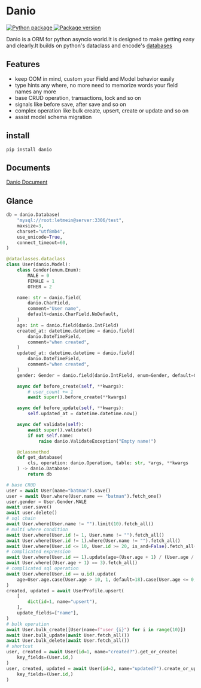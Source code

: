 # Danio

<p>
<a href="https://github.com/strongbugman/danio/actions">
    <img src="https://github.com/strongbugman/danio/workflows/Python%20package/badge.svg" alt="Python package">
</a>
<a href="https://pypi.org/project/danio/">
    <img src="https://badge.fury.io/py/danio.svg" alt="Package version">
</a>
</p>


Danio is a ORM for python asyncio world.It is designed to make getting easy and clearly.It builds on python's dataclass and encode's [databases](https://github.com/encode/databases)

## Features

* keep OOM in mind, custom your Field and Model behavior easily
* type hints any where, no more need to memorize words your field names any more
* base CRUD operation, transactions, lock and so on
* signals like before save, after save and so on
* complex operation like bulk create, upsert, create or update and so on
* assist model schema migration

## install

`pip install danio`

## Documents

[Danio Document](https://strongbugman.github.io/danio/)

## Glance

```python
db = danio.Database(
    "mysql://root:letmein@server:3306/test",
    maxsize=3,
    charset="utf8mb4",
    use_unicode=True,
    connect_timeout=60,
)

@dataclasses.dataclass
class User(danio.Model):
    class Gender(enum.Enum):
        MALE = 0
        FEMALE = 1
        OTHER = 2

    name: str = danio.field(
        danio.CharField,
        comment="User name",
        default=danio.CharField.NoDefault,
    )
    age: int = danio.field(danio.IntField)
    created_at: datetime.datetime = danio.field(
        danio.DateTimeField,
        comment="when created",
    )
    updated_at: datetime.datetime = danio.field(
        danio.DateTimeField,
        comment="when created",
    )
    gender: Gender = danio.field(danio.IntField, enum=Gender, default=Gender.FEMALE)

    async def before_create(self, **kwargs):
        # user_count += 1
        await super().before_create(**kwargs)

    async def before_update(self, **kwargs):
        self.updated_at = datetime.datetime.now()

    async def validate(self):
        await super().validate()
        if not self.name:
            raise danio.ValidateException("Empty name!")

    @classmethod
    def get_database(
        cls, operation: danio.Operation, table: str, *args, **kwargs
    ) -> danio.Database:
        return db

# base CRUD
user = await User(name="batman").save()
user = await User.where(User.name == "batman").fetch_one()
user.gender = User.Gender.MALE
await user.save()
await user.delete()
# sql chain
await User.where(User.name != "").limit(10).fetch_all()
# multi where condition
await User.where(User.id != 1, User.name != "").fetch_all()
await User.where(User.id != 1).where(User.name != "").fetch_all()
await User.where(User.id <= 10, User.id >= 20, is_and=False).fetch_all()
# complicated expression
await User.where(User.id == 1).update(age=(User.age + 1) / (User.age / 12) - 2)
await User.where((User.age + 1) == 3).fetch_all()
# complicated sql operation
await User.where(User.id == u.id).update(
    age=User.age.case(User.age > 10, 1, default=18).case(User.age <= 0, 10)
)
created, updated = await UserProfile.upsert(
    [
        dict(id=1, name="upsert"),
    ],
    update_fields=["name"],
)
# bulk operation
await User.bulk_create([User(name=f"user_{i}") for i in range(10)])
await User.bulk_update(await User.fetch_all())
await User.bulk_delete(await User.fetch_all())
# shortcut
user, created = await User(id=1, name="created?").get_or_create(
    key_fields=(User.id,)
)
user, created, updated = await User(id=2, name="updated?").create_or_update(
    key_fields=(User.id,)
)
```